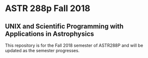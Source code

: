 # ASTR 288p Fall 2018
## UNIX and Scientific Programming with Applications in Astrophysics

This repository is for the Fall 2018 semester of ASTR288P and will be updated as the semester progresses.
